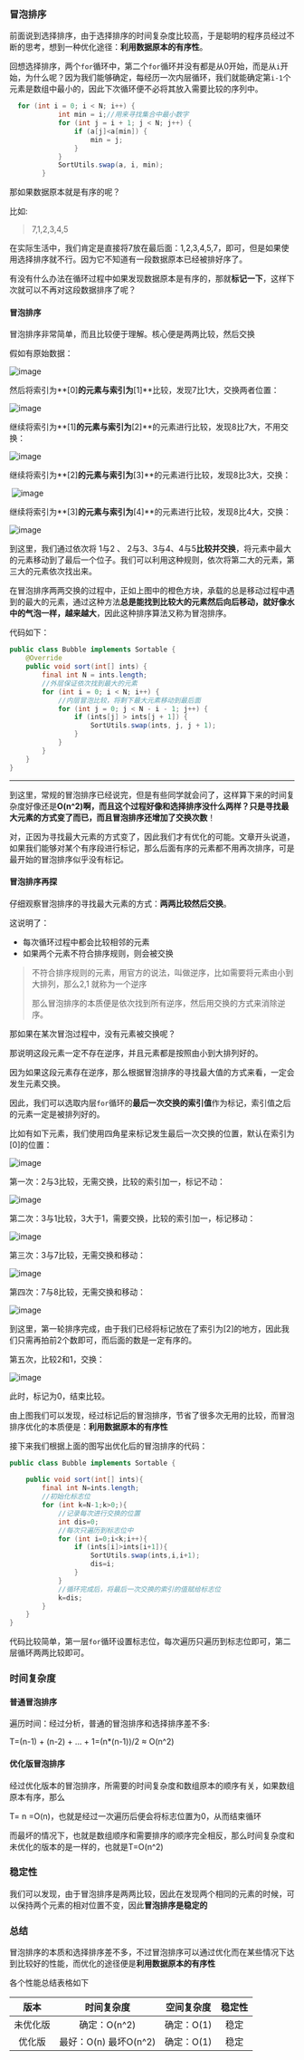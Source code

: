 ### 冒泡排序

前面说到选择排序，由于选择排序的时间复杂度比较高，于是聪明的程序员经过不断的思考，想到一种优化途径：**利用数据原本的有序性**。

回想选择排序，两个`for`循环中，第二个`for`循环并没有都是从0开始，而是从`i`开始，为什么呢？因为我们能够确定，每经历一次内层循环，我们就能确定第`i-1`个元素是数组中最小的，因此下次循环便不必将其放入需要比较的序列中。

```java
  for (int i = 0; i < N; i++) {
            int min = i;//用来寻找集合中最小数字
            for (int j = i + 1; j < N; j++) {
                if (a[j]<a[min]) {
                    min = j;
                }
            }
            SortUtils.swap(a, i, min);
        }
```

那如果数据原本就是有序的呢？

比如:

> 7,1,2,3,4,5

在实际生活中，我们肯定是直接将7放在最后面：1,2,3,4,5,7，即可，但是如果使用选择排序就不行。因为它不知道有一段数据原本已经被排好序了。

有没有什么办法在循环过程中如果发现数据原本是有序的，那就**标记一下**，这样下次就可以不再对这段数据排序了呢？

#### 冒泡排序

冒泡排序非常简单，而且比较便于理解。核心便是两两比较，然后交换

假如有原始数据：

![image](/image/bubble/1.png)

然后将索引为**[0]**的元素与索引为**[1]**比较，发现7比1大，交换两者位置：

![image](/image/bubble/first.png)

继续将索引为**[1]**的元素与索引为**[2]**的元素进行比较，发现8比7大，不用交换：

![image](/image/bubble/third.png)

继续将索引为**[2]**的元素与索引为**[3]**的元素进行比较，发现8比3大，交换：

​						 ![image](/image/bubble/four.png)

继续将索引为**[3]**的元素与索引为**[4]**的元素进行比较，发现8比4大，交换：

![image](/image/bubble/five.png)

到这里，我们通过依次将 1与2 、 2与3、3与4、4与5**比较并交换**，将元素中最大的元素移动到了最后一个位子。我们可以利用这种规则，依次将第二大的元素，第三大的元素依次找出来。

在冒泡排序两两交换的过程中，正如上图中的橙色方块，承载的总是移动过程中遇到的最大的元素，通过这种方法**总是能找到比较大的元素然后向后移动，就好像水中的气泡一样，越来越大**，因此这种排序算法又称为冒泡排序。

代码如下：

```java
public class Bubble implements Sortable {
    @Override
    public void sort(int[] ints) {
        final int N = ints.length;
        //外层保证依次找到最大的元素
        for (int i = 0; i < N; i++) {
            //内层冒泡比较，将剩下最大元素移动到最后面
            for (int j = 0; j < N - i - 1; j++) {
                if (ints[j] > ints[j + 1]) {
                    SortUtils.swap(ints, j, j + 1);
                }
            }
        }
    }
}
```



-----

到这里，常规的冒泡排序已经说完，但是有些同学就会问了，这样算下来的时间复杂度好像还是**O(n^2)**啊，而且这个过程好像和选择排序没什么两样？只是寻找最大元素的方式变了而已，而且**冒泡排序还增加了交换次数**！

对，正因为寻找最大元素的方式变了，因此我们才有优化的可能。文章开头说道，如果我们能够对某个有序段进行标记，那么后面有序的元素都不用再次排序，可是最开始的冒泡排序似乎没有标记。

#### 冒泡排序再探

仔细观察冒泡排序的寻找最大元素的方式：**两两比较然后交换**。

这说明了：

- 每次循环过程中都会比较相邻的元素
- 如果两个元素不符合排序规则，则会被交换

> 不符合排序规则的元素，用官方的说法，叫做逆序，比如需要将元素由小到大排列，那么2,1 就称为一个逆序
>
> 那么冒泡排序的本质便是依次找到所有逆序，然后用交换的方式来消除逆序。

那如果在某次冒泡过程中，没有元素被交换呢？

那说明这段元素一定不存在逆序，并且元素都是按照由小到大排列好的。

因为如果这段元素存在逆序，那么根据冒泡排序的寻找最大值的方式来看，一定会发生元素交换。



因此，我们可以选取内层`for`循环的**最后一次交换的索引值**作为标记，索引值之后的元素一定是被排列好的。

比如有如下元素，我们使用四角星来标记发生最后一次交换的位置，默认在索引为[0]的位置：

![image](/image/bubble/11.png)

第一次：2与3比较，无需交换，比较的索引加一，标记不动：

![image](/image/bubble/22.png)

第二次：3与1比较，3大于1，需要交换，比较的索引加一，标记移动：

![image](/image/bubble/33.png)

第三次：3与7比较，无需交换和移动：

![image](/image/bubble/44.png)

第四次：7与8比较，无需交换和移动：

![image](/image/bubble/55.png)

到这里，第一轮排序完成，由于我们已经将标记放在了索引为[2]的地方，因此我们只需再拍前2个数即可，而后面的数是一定有序的。

第五次，比较2和1，交换：

![image](/image/bubble/66.png)

此时，标记为0，结束比较。



由上图我们可以发现，经过标记后的冒泡排序，节省了很多次无用的比较，而冒泡排序优化的本质便是：**利用数据原本的有序性**

接下来我们根据上面的图写出优化后的冒泡排序的代码：

```java
public class Bubble implements Sortable {   
    
    public void sort(int[] ints){
        final int N=ints.length;
        //初始化标志位
        for (int k=N-1;k>0;){
            //记录每次进行交换的位置
            int dis=0;
            //每次只遍历到标志位中
            for (int i=0;i<k;i++){
                if (ints[i]>ints[i+1]){
                    SortUtils.swap(ints,i,i+1);
                    dis=i;
                }
            }
            //循环完成后，将最后一次交换的索引的值赋给标志位
            k=dis;
        }
    }
}
```

代码比较简单，第一层`for`循环设置标志位，每次遍历只遍历到标志位即可，第二层循环两两比较即可。

### 时间复杂度

#### 普通冒泡排序

遍历时间：经过分析，普通的冒泡排序和选择排序差不多:

T=(n-1) + (n-2) + ... + 1=(n*(n-1))/2 ≈ O(n^2)

#### 优化版冒泡排序

经过优化版本的冒泡排序，所需要的时间复杂度和数组原本的顺序有关，如果数组原本有序，那么

T= n =O(n)，也就是经过一次遍历后便会将标志位置为0，从而结束循环

而最坏的情况下，也就是数组顺序和需要排序的顺序完全相反，那么时间复杂度和未优化的版本的是一样的，也就是T=O(n^2)



### 稳定性

我们可以发现，由于冒泡排序是两两比较，因此在发现两个相同的元素的时候，可以保持两个元素的相对位置不变，因此**冒泡排序是稳定的**



### 总结

冒泡排序的本质和选择排序差不多，不过冒泡排序可以通过优化而在某些情况下达到比较好的性能，而优化的途径便是**利用数据原本的有序性**

各个性能总结表格如下

|   版本   |       时间复杂度       | 空间复杂度 | 稳定性 |
| :------: | :--------------------: | :--------: | :----: |
| 未优化版 |      确定：O(n^2)      | 确定：O(1) |  稳定  |
|  优化版  | 最好：O(n)  最坏O(n^2) | 确定：O(1) |  稳定  |

 









